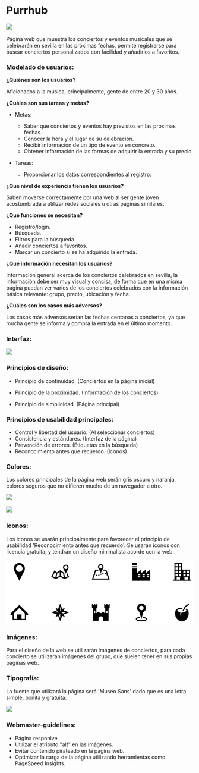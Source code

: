 # Purrhub

![](imágenes/purrhub_logo_black.png)

Página web que muestra los conciertos y eventos musicales que se celebrarán en sevilla en las próximas fechas, permite registrarse para buscar conciertos personalizados con facilidad y añadirlos a favoritos.



### Modelado de usuarios:

**¿Quiénes son los usuarios?**

Aficionados a la música, principalmente, gente de entre 20 y 30 años.



**¿Cuáles son sus tareas y metas?**

- Metas:

  - Saber qué conciertos y eventos hay previstos en las próximas fechas.
  - Conocer la hora y el lugar de su celebración.
  - Recibir información de un tipo de evento en concreto.
  - Obtener información de las formas de adquirir la entrada y su precio.

- Tareas:

  - Proporcionar los datos correspondientes al registro.


**¿Qué nivel de experiencia tienen los usuarios?**

Saben moverse correctamente por una web al ser gente joven acostumbrada a utilizar redes sociales u otras páginas similares.



**¿Qué funciones se necesitan?**

- Registro/login.
- Búsqueda.
- Filtros para la búsqueda.
- Añadir conciertos a favoritos.
- Marcar un concierto si se ha adquirido la entrada.



**¿Qué información necesitan los usuarios?**

Información general acerca de los conciertos celebrados en sevilla, la información debe ser muy visual y concisa, de forma que en una misma página puedan ver varios de los conciertos celebrados con la información básica relevante: grupo, precio, ubicación y fecha.



**¿Cuáles son los casos más adversos?**

Los casos más adversos serían las fechas cercanas a conciertos, ya que mucha gente se informa y compra la entrada en el último momento.



### Interfaz:

![](imágenes/home.png)



### Principios de diseño:

- Principio de continuidad. (Conciertos en la página inicial)

- Principio de la proximidad. (Información de los conciertos)

- Principio de simplicidad. (Página principal)


### Principios de usabilidad principales:

- Control y libertad del usuario. (Al seleccionar conciertos)
- Consistencia y estándares. (Interfaz de la página)
- Prevención de errores. (Etiquetas en la búsqueda)
- Reconocimiento antes que recuerdo. (Iconos)



### Colores:

Los colores principales de la página web serán gris oscuro y naranja, colores seguros que no difieren mucho de un navegador a otro.

![](imágenes/naranja.png)

![](imágenes/gris.png)



### Iconos:

Los iconos se usarán principalmente para favorecer el principio de usabilidad 'Reconocimiento antes que recuerdo'. Se usarán iconos con licencia gratuita, y tendrán un diseño minimalista acorde con la web.

![](imágenes/iconos.png)



### Imágenes:

Para el diseño de la web se utilizarán imágenes de conciertos, para cada concierto se utilizarán imágenes del grupo, que suelen tener en sus propias páginas web.



### Tipografía:

La fuente que utilizará la página será 'Museo Sans' dado que es una letra simple, bonita y gratuita:

![](imágenes/fuente.png)



### Webmaster-guidelines:

- Página responive.
- Utilizar el atributo "alt" en las imágenes.
- Evitar contenido pirateado en la página web.
- Optimizar la carga de la página utilizando herramientas como PageSpeed Insights.


